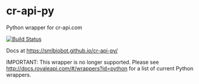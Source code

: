 # cr-api-py
Python wrapper for cr-api.com

[![Build Status](https://travis-ci.org/smlbiobot/cr-api-py.svg?branch=master)](https://travis-ci.org/smlbiobot/cr-api-py)

Docs at https://smlbiobot.github.io/cr-api-py/

IMPORTANT: This wrapper is no longer supported. Please see http://docs.royaleapi.com/#/wrappers?id=python for a list of current Python wrappers.
